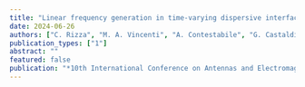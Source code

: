 ```yaml
---
title: "Linear frequency generation in time-varying dispersive interfaces"
date: 2024-06-26
authors: ["C. Rizza", "M. A. Vincenti", "A. Contestabile", "G. Castaldi", "V. Galdi", "M. Scalora"]
publication_types: ["1"]
abstract: ""
featured: false
publication: "*10th International Conference on Antennas and Electromagnetic Systems (AES)*"
---
```

